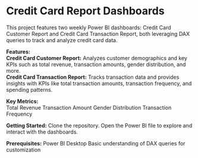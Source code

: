# Credit Card Report Dashboards
This project features two weekly Power BI dashboards: Credit Card Customer Report and Credit Card Transaction Report, both leveraging DAX queries to track and analyze credit card data.

**Features:**                                                                                                                                                         
**Credit Card Customer Report:** Analyzes customer demographics and key KPIs such as total revenue, transaction amounts, gender distribution, and more.                    
**Credit Card Transaction Report:** Tracks transaction data and provides insights with KPIs like total transaction amounts, transaction frequency, and spending patterns.   

**Key Metrics:**                                                                                                                                           
Total Revenue
Transaction Amount
Gender Distribution
Transaction Frequency        

**Getting Started:**
Clone the repository.
Open the Power BI file to explore and interact with the dashboards.        

**Prerequisites:**
Power BI Desktop
Basic understanding of DAX queries for customization
